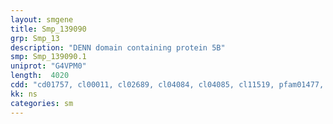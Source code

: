 ```yaml
---
layout: smgene
title: Smp_139090
grp: Smp_13
description: "DENN domain containing protein 5B"
smp: Smp_139090.1
uniprot: "G4VPM0"
length:  4020
cdd: "cd01757, cl00011, cl02689, cl04084, cl04085, cl11519, pfam01477, pfam02141, pfam02759, pfam03455, pfam03456, smart00593, smart00799, smart00800, smart00801"
kk: ns
categories: sm
---
```

